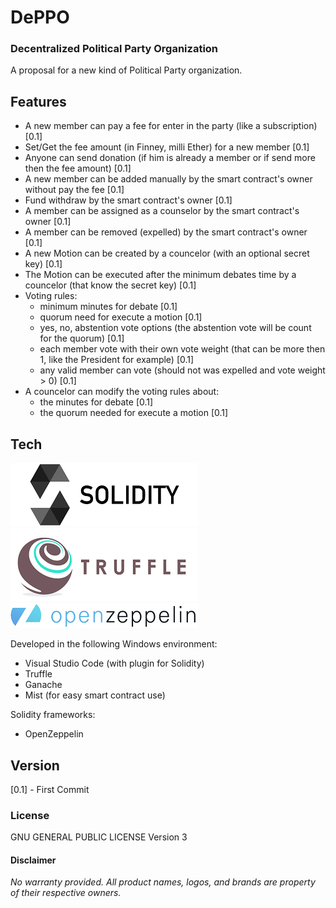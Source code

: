 # DePPO
### Decentralized Political Party Organization
A proposal for a new kind of Political Party organization.

## Features 
 - A new member can pay a fee for enter in the party (like a subscription) [0.1]
 - Set/Get the fee amount (in Finney, milli Ether) for a new member [0.1]
 - Anyone can send donation (if him is already a member or if send more then the fee amount) [0.1]
 - A new member can be added manually by the smart contract's owner without pay the fee [0.1]
 - Fund withdraw by the smart contract's owner [0.1]
 - A member can be assigned as a counselor by the smart contract's owner [0.1]
 - A member can be removed (expelled) by the smart contract's owner [0.1]
 - A new Motion can be created by a councelor (with an optional secret key) [0.1]
 - The Motion can be executed after the minimum debates time by a councelor (that know the secret key) [0.1]
 - Voting rules: 
   - minimum minutes for debate [0.1]
   - quorum need for execute a motion [0.1]
   - yes, no, abstention vote options (the abstention vote will be count for the quorum) [0.1]   
   - each member vote with their own vote weight (that can be more then 1, like the President for example) [0.1]
   - any valid member can vote (should not was expelled and vote weight > 0) [0.1]
 - A councelor can modify the voting rules about:
   - the minutes for debate [0.1]
   - the quorum needed for execute a motion [0.1]

## Tech
![Solidity](https://raw.githubusercontent.com/lucav/Resources/master/solidity-logo.png)
![Truffle](https://raw.githubusercontent.com/lucav/Resources/master/truffle-logo.png)
![OpenZeppelin](https://raw.githubusercontent.com/lucav/Resources/master/openzeppelin-logo.png)

Developed in the following Windows environment:
 - Visual Studio Code (with plugin for Solidity)
 - Truffle 
 - Ganache
 - Mist (for easy smart contract use)

Solidity frameworks:
 - OpenZeppelin

## Version

[0.1] - First Commit

### License
GNU GENERAL PUBLIC LICENSE Version 3

#### Disclaimer
*No warranty provided. All product names, logos, and brands are property of their respective owners.*
